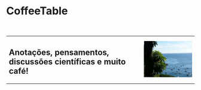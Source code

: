 # CoffeeTable

<table summary="Title">
    <tr>
        <td><h2>Anotações, pensamentos, discussões científicas e muito café!</h2></td><br/>
        <td><img src="img/IMG-20150314-WA0002.jpg" alt="BTS"/></td>
    </tr>
</table>
